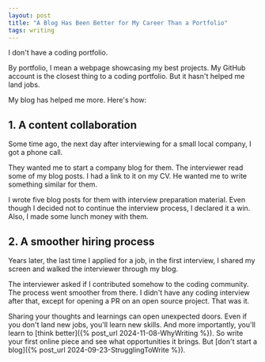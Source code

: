 ```yaml
---
layout: post
title: "A Blog Has Been Better for My Career Than a Portfolio"
tags: writing
---
```


I don't have a coding portfolio.

By portfolio, I mean a webpage showcasing my best projects. My GitHub account is the closest thing to a coding portfolio. But it hasn't helped me land jobs.

My blog has helped me more. Here's how:

## 1. A content collaboration

Some time ago, the next day after interviewing for a small local company, I got a phone call.

They wanted me to start a company blog for them. The interviewer read some of my blog posts. I had a link to it on my CV. He wanted me to write something similar for them.

I wrote five blog posts for them with interview preparation material. Even though I decided not to continue the interview process, I declared it a win. Also, I made some lunch money with them.

## 2. A smoother hiring process

Years later, the last time I applied for a job, in the first interview, I shared my screen and walked the interviewer through my blog.

The interviewer asked if I contributed somehow to the coding community. The process went smoother from there. I didn't have any coding interview after that, except for opening a PR on an open source project. That was it.

Sharing your thoughts and learnings can open unexpected doors. Even if you don't land new jobs, you'll learn new skills. And more importantly, you'll learn to [think better]({% post_url 2024-11-08-WhyWriting %}). So write your first online piece and see what opportunities it brings. But [don't start a blog]({% post_url 2024-09-23-StrugglingToWrite %}).
